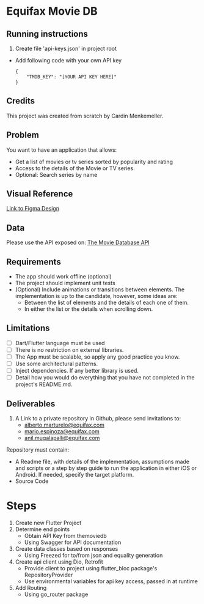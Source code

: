 # Equifax Movie DB

## Running instructions
1. Create file 'api-keys.json' in project root
- Add following code with your own API key
    ```
    {
        "TMDB_KEY": "[YOUR API KEY HERE]"
    }
    ```

## Credits
This project was created from scratch by Cardin Menkemeller.

## Problem
You want to have an application that allows:
- Get a list of movies or tv series sorted by popularity and rating
- Access to the details of the Movie or TV series.
- Optional: Search series by name

## Visual Reference
[Link to Figma Design](https://www.figma.com/file/wXMC1ReUbKP3mdMHeR0D9t/MovieDB-(Community)?type=design&node-id=34-75&mode=design)

## Data
Please use the API exposed on: [The Movie Database API](https://developers.themoviedb.org/)

## Requirements
- The app should work offline (optional)
- The project should implement unit tests
- (Optional) Include animations or transitions between elements. The implementation is up to the candidate, however, some ideas are:
    - Between the list of elements and the details of each one of them.
    - In either the list or the details when scrolling down.

## Limitations
- [ ] Dart/Flutter language must be used
- [ ] There is no restriction on external libraries.
- [ ] The App must be scalable, so apply any good practice you know.
- [ ] Use some architectural patterns.
- [ ] Inject dependencies. If any better library is used.
- [ ] Detail how you would do everything that you have not completed in the project's README.md.

## Deliverables
1. A Link to a private repository in Github, please send invitations to:
     - alberto.marturelo@equifax.com
     - mario.espinoza@equifax.com
     - anil.mugalapalli@equifax.com

Repository must contain:
- A Readme file, with details of the implementation, assumptions made and scripts or a step by step guide to run the application in either iOS or Android. If needed, specify the target platform.
- Source Code

# Steps
1. Create new Flutter Project
2. Determine end points
    - Obtain API Key from themoviedb
    - Using Swagger for API documentation
3. Create data classes based on responses
    - Using Freezed for to/from json and equality generation
4. Create api client using Dio, Retrofit
    - Provide client to project using flutter_bloc package's RepositoryProvider
    - Use environmental variables for api key access, passed in at runtime
5. Add Routing
    - Using go_router package


